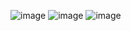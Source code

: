 ![image](https://user-images.githubusercontent.com/62868878/131241205-b5641f35-7196-41cd-9d0f-a0188e03e8bc.png)
![image](https://user-images.githubusercontent.com/62868878/132234141-186f37bc-e996-48c9-94c8-842f8d2a7126.png)
![image](https://user-images.githubusercontent.com/62868878/132881790-f053b39a-709a-4c78-b6a9-1e5dc05fda00.png)

